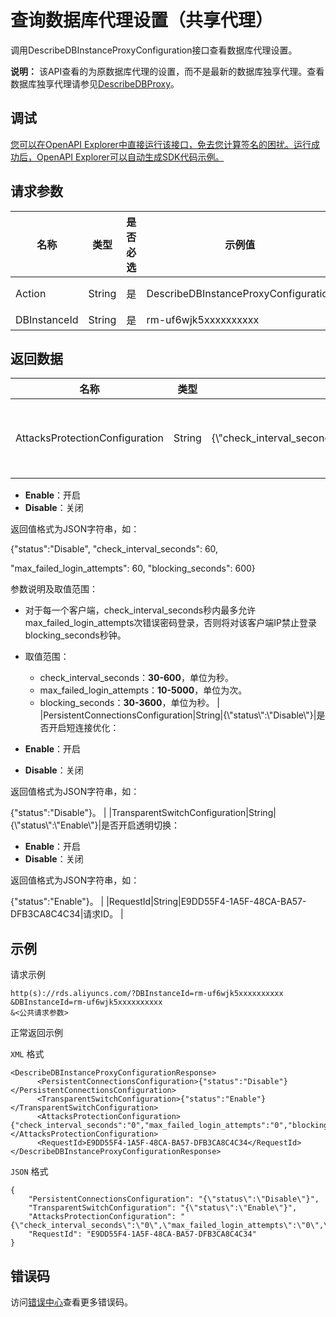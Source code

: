 # 查询数据库代理设置（共享代理）

调用DescribeDBInstanceProxyConfiguration接口查看数据库代理设置。

**说明：** 该API查看的为原数据库代理的设置，而不是最新的数据库独享代理。查看数据库独享代理请参见[DescribeDBProxy](~~141055~~)。

## 调试

[您可以在OpenAPI Explorer中直接运行该接口，免去您计算签名的困扰。运行成功后，OpenAPI Explorer可以自动生成SDK代码示例。](https://api.aliyun.com/#product=Rds&api=DescribeDBInstanceProxyConfiguration&type=RPC&version=2014-08-15)

## 请求参数

|名称|类型|是否必选|示例值|描述|
|--|--|----|---|--|
|Action|String|是|DescribeDBInstanceProxyConfiguration|系统规定参数，取值为：**DescribeDBInstanceProxyConfiguration**。 |
|DBInstanceId|String|是|rm-uf6wjk5xxxxxxxxxx|实例ID。 |

## 返回数据

|名称|类型|示例值|描述|
|--|--|---|--|
|AttacksProtectionConfiguration|String|\{\\"check\_interval\_seconds\\":\\"0\\",\\"max\_failed\_login\_attempts\\":\\"0\\",\\"blocking\_seconds\\":\\"0\\",\\"status\\":\\"Disable\\"\}|是否开启防暴力破解：

 -   **Enable**：开启
-   **Disable**：关闭

 返回值格式为JSON字符串，如：

 \{"status":"Disable", "check\_interval\_seconds": 60,

 "max\_failed\_login\_attempts": 60, "blocking\_seconds": 600\}

 参数说明及取值范围：

 -   对于每一个客户端，check\_interval\_seconds秒内最多允许max\_failed\_login\_attempts次错误密码登录，否则将对该客户端IP禁止登录blocking\_seconds秒钟。
-   取值范围：
    -   check\_interval\_seconds：**30-600**，单位为秒。
    -   max\_failed\_login\_attempts：**10-5000**，单位为次。
    -   blocking\_seconds：**30-3600**，单位为秒。 |
|PersistentConnectionsConfiguration|String|\{\\"status\\":\\"Disable\\"\}|是否开启短连接优化：

 -   **Enable**：开启
-   **Disable**：关闭

 返回值格式为JSON字符串，如：

 \{"status":"Disable"\}。 |
|TransparentSwitchConfiguration|String|\{\\"status\\":\\"Enable\\"\}|是否开启透明切换：

 -   **Enable**：开启
-   **Disable**：关闭

 返回值格式为JSON字符串，如：

 \{"status":"Enable"\}。 |
|RequestId|String|E9DD55F4-1A5F-48CA-BA57-DFB3CA8C4C34|请求ID。 |

## 示例

请求示例

```
http(s)://rds.aliyuncs.com/?DBInstanceId=rm-uf6wjk5xxxxxxxxxx
&DBInstanceId=rm-uf6wjk5xxxxxxxxxx
&<公共请求参数>
```

正常返回示例

`XML` 格式

```
<DescribeDBInstanceProxyConfigurationResponse>
	  <PersistentConnectionsConfiguration>{"status":"Disable"}</PersistentConnectionsConfiguration>
	  <TransparentSwitchConfiguration>{"status":"Enable"}</TransparentSwitchConfiguration>
	  <AttacksProtectionConfiguration>{"check_interval_seconds":"0","max_failed_login_attempts":"0","blocking_seconds":"0","status":"Disable"}</AttacksProtectionConfiguration>
	  <RequestId>E9DD55F4-1A5F-48CA-BA57-DFB3CA8C4C34</RequestId>
</DescribeDBInstanceProxyConfigurationResponse>
```

`JSON` 格式

```
{
    "PersistentConnectionsConfiguration": "{\"status\":\"Disable\"}", 
    "TransparentSwitchConfiguration": "{\"status\":\"Enable\"}", 
    "AttacksProtectionConfiguration": "{\"check_interval_seconds\":\"0\",\"max_failed_login_attempts\":\"0\",\"blocking_seconds\":\"0\",\"status\":\"Disable\"}", 
    "RequestId": "E9DD55F4-1A5F-48CA-BA57-DFB3CA8C4C34"
}
```

## 错误码

访问[错误中心](https://error-center.aliyun.com/status/product/Rds)查看更多错误码。

